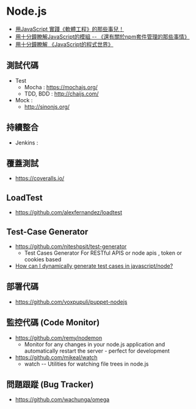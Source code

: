 # Node.js 

* [用JavaScript 實踐《軟體工程》的那些事兒！](https://www.slideshare.net/ccckmit/javascript-73015924)
* [用十分鐘瞭解JavaScript的模組 -- 《還有關於npm套件管理的那些事情》](https://www.slideshare.net/ccckmit/javascript-npm)
* [用十分鐘瞭解 《JavaScript的程式世界》](https://www.slideshare.net/ccckmit/javascript-65883956)


## 測試代碼

* Test
    * Mocha : https://mochajs.org/
    * TDD, BDD : http://chaijs.com/
* Mock :
    * http://sinonjs.org/

## 持續整合

* Jenkins : 


## 覆蓋測試

* https://coveralls.io/

## LoadTest

* https://github.com/alexfernandez/loadtest

## Test-Case Generator

* https://github.com/niteshpsit/test-generator
    * Test Cases Generator For RESTful APIS or node apis , token or cookies based
* [How can I dynamically generate test cases in javascript/node?](https://stackoverflow.com/questions/22465431/how-can-i-dynamically-generate-test-cases-in-javascript-node)

## 部署代碼

* https://github.com/voxpupuli/puppet-nodejs

## 監控代碼 (Code Monitor)

* https://github.com/remy/nodemon
    * Monitor for any changes in your node.js application and automatically restart the server - perfect for development
* https://github.com/mikeal/watch
    * watch -- Utilities for watching file trees in node.js

## 問題跟蹤 (Bug Tracker)

* https://github.com/wachunga/omega